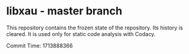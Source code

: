# libxau - master branch

This repository contains the frozen state of the repository.
Its history is cleared. It is used only for static code
analysis with Codacy.

Commit Time: 1713888366
